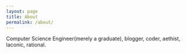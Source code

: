 ```yaml
---
layout: page
title: About
permalink: /about/
---
```



Computer Science Engineer(merely a graduate), blogger, coder, aethist, laconic, rational.


